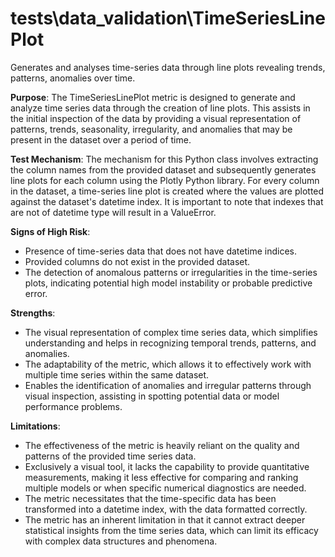 # tests\data_validation\TimeSeriesLinePlot

Generates and analyses time-series data through line plots revealing trends, patterns, anomalies over time.

**Purpose**: The TimeSeriesLinePlot metric is designed to generate and analyze time series data through the
creation of line plots. This assists in the initial inspection of the data by providing a visual representation of
patterns, trends, seasonality, irregularity, and anomalies that may be present in the dataset over a period of time.

**Test Mechanism**: The mechanism for this Python class involves extracting the column names from the provided
dataset and subsequently generates line plots for each column using the Plotly Python library. For every column in
the dataset, a time-series line plot is created where the values are plotted against the dataset's datetime index.
It is important to note that indexes that are not of datetime type will result in a ValueError.

**Signs of High Risk**:
- Presence of time-series data that does not have datetime indices.
- Provided columns do not exist in the provided dataset.
- The detection of anomalous patterns or irregularities in the time-series plots, indicating potential high model
instability or probable predictive error.

**Strengths**:
- The visual representation of complex time series data, which simplifies understanding and helps in recognizing
temporal trends, patterns, and anomalies.
- The adaptability of the metric, which allows it to effectively work with multiple time series within the same
dataset.
- Enables the identification of anomalies and irregular patterns through visual inspection, assisting in spotting
potential data or model performance problems.

**Limitations**:
- The effectiveness of the metric is heavily reliant on the quality and patterns of the provided time series data.
- Exclusively a visual tool, it lacks the capability to provide quantitative measurements, making it less effective
for comparing and ranking multiple models or when specific numerical diagnostics are needed.
- The metric necessitates that the time-specific data has been transformed into a datetime index, with the data
formatted correctly.
- The metric has an inherent limitation in that it cannot extract deeper statistical insights from the time series
data, which can limit its efficacy with complex data structures and phenomena.